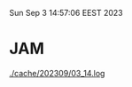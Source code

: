 Sun Sep  3 14:57:06 EEST 2023
# JAM
<a href='./cache/202309/03_14.log'>./cache/202309/03_14.log</a>
